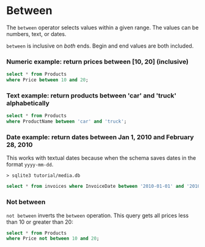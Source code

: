 # Between

The `between` operator selects values within a given range. The values can be numbers, text, or dates.

`between` is inclusive on *both* ends. Begin and end values are both included.

### Numeric example: return prices between [10, 20] (inclusive)
```sql
select * from Products
where Price between 10 and 20;
```

### Text example: return products between 'car' and 'truck' alphabetically
```sql
select * from Products
where ProductName between 'car' and 'truck';
```

### Date example: return dates between Jan 1, 2010 and February 28, 2010
This works with textual dates because when the schema saves dates in the format `yyyy-mm-dd`.

`> sqlite3 tutorial/media.db`
```sql
select * from invoices where InvoiceDate between '2010-01-01' and '2010-02-28';
```

### Not between
`not between` inverts the `between` operation. This query gets all prices less than 10 or greater than 20:
```sql
select * from Products
where Price not between 10 and 20;
```
